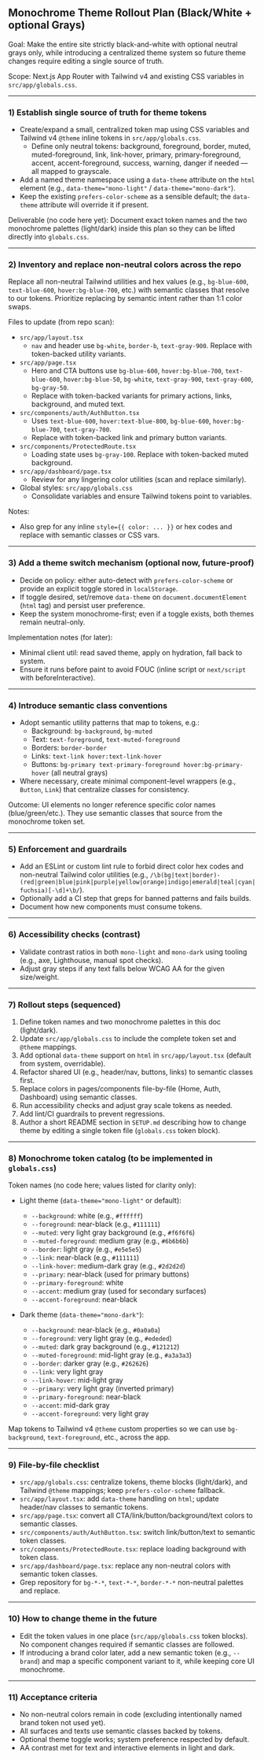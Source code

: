 ## Monochrome Theme Rollout Plan (Black/White + optional Grays)

Goal: Make the entire site strictly black-and-white with optional neutral grays only, while introducing a centralized theme system so future theme changes require editing a single source of truth.

Scope: Next.js App Router with Tailwind v4 and existing CSS variables in `src/app/globals.css`.

---

### 1) Establish single source of truth for theme tokens

- Create/expand a small, centralized token map using CSS variables and Tailwind v4 `@theme` inline tokens in `src/app/globals.css`.
  - Define only neutral tokens: background, foreground, border, muted, muted-foreground, link, link-hover, primary, primary-foreground, accent, accent-foreground, success, warning, danger if needed — all mapped to grayscale.
- Add a named theme namespace using a `data-theme` attribute on the `html` element (e.g., `data-theme="mono-light"` / `data-theme="mono-dark"`).
- Keep the existing `prefers-color-scheme` as a sensible default; the `data-theme` attribute will override it if present.

Deliverable (no code here yet): Document exact token names and the two monochrome palettes (light/dark) inside this plan so they can be lifted directly into `globals.css`.

---

### 2) Inventory and replace non-neutral colors across the repo

Replace all non-neutral Tailwind utilities and hex values (e.g., `bg-blue-600`, `text-blue-600`, `hover:bg-blue-700`, etc.) with semantic classes that resolve to our tokens. Prioritize replacing by semantic intent rather than 1:1 color swaps.

Files to update (from repo scan):

- `src/app/layout.tsx`
  - `nav` and header use `bg-white`, `border-b`, `text-gray-900`. Replace with token-backed utility variants.
- `src/app/page.tsx`
  - Hero and CTA buttons use `bg-blue-600`, `hover:bg-blue-700`, `text-blue-600`, `hover:bg-blue-50`, `bg-white`, `text-gray-900`, `text-gray-600`, `bg-gray-50`.
  - Replace with token-backed variants for primary actions, links, background, and muted text.
- `src/components/auth/AuthButton.tsx`
  - Uses `text-blue-600`, `hover:text-blue-800`, `bg-blue-600`, `hover:bg-blue-700`, `text-gray-700`.
  - Replace with token-backed link and primary button variants.
- `src/components/ProtectedRoute.tsx`
  - Loading state uses `bg-gray-100`. Replace with token-backed muted background.
- `src/app/dashboard/page.tsx`
  - Review for any lingering color utilities (scan and replace similarly).
- Global styles: `src/app/globals.css`
  - Consolidate variables and ensure Tailwind tokens point to variables.

Notes:

- Also grep for any inline `style={{ color: ... }}` or hex codes and replace with semantic classes or CSS vars.

---

### 3) Add a theme switch mechanism (optional now, future-proof)

- Decide on policy: either auto-detect with `prefers-color-scheme` or provide an explicit toggle stored in `localStorage`.
- If toggle desired, set/remove `data-theme` on `document.documentElement` (`html` tag) and persist user preference.
- Keep the system monochrome-first; even if a toggle exists, both themes remain neutral-only.

Implementation notes (for later):

- Minimal client util: read saved theme, apply on hydration, fall back to system.
- Ensure it runs before paint to avoid FOUC (inline script or `next/script` with beforeInteractive).

---

### 4) Introduce semantic class conventions

- Adopt semantic utility patterns that map to tokens, e.g.:
  - Background: `bg-background`, `bg-muted`
  - Text: `text-foreground`, `text-muted-foreground`
  - Borders: `border-border`
  - Links: `text-link hover:text-link-hover`
  - Buttons: `bg-primary text-primary-foreground hover:bg-primary-hover` (all neutral grays)
- Where necessary, create minimal component-level wrappers (e.g., `Button`, `Link`) that centralize classes for consistency.

Outcome: UI elements no longer reference specific color names (blue/green/etc.). They use semantic classes that source from the monochrome token set.

---

### 5) Enforcement and guardrails

- Add an ESLint or custom lint rule to forbid direct color hex codes and non-neutral Tailwind color utilities (e.g., `/\b(bg|text|border)-(red|green|blue|pink|purple|yellow|orange|indigo|emerald|teal|cyan|fuchsia)[-\d]+\b/`).
- Optionally add a CI step that greps for banned patterns and fails builds.
- Document how new components must consume tokens.

---

### 6) Accessibility checks (contrast)

- Validate contrast ratios in both `mono-light` and `mono-dark` using tooling (e.g., axe, Lighthouse, manual spot checks).
- Adjust gray steps if any text falls below WCAG AA for the given size/weight.

---

### 7) Rollout steps (sequenced)

1. Define token names and two monochrome palettes in this doc (light/dark).
2. Update `src/app/globals.css` to include the complete token set and `@theme` mappings.
3. Add optional `data-theme` support on `html` in `src/app/layout.tsx` (default from system, overridable).
4. Refactor shared UI (e.g., header/nav, buttons, links) to semantic classes first.
5. Replace colors in pages/components file-by-file (Home, Auth, Dashboard) using semantic classes.
6. Run accessibility checks and adjust gray scale tokens as needed.
7. Add lint/CI guardrails to prevent regressions.
8. Author a short README section in `SETUP.md` describing how to change theme by editing a single token file (`globals.css` token block).

---

### 8) Monochrome token catalog (to be implemented in `globals.css`)

Token names (no code here; values listed for clarity only):

- Light theme (`data-theme="mono-light"` or default):
  - `--background`: white (e.g., `#ffffff`)
  - `--foreground`: near-black (e.g., `#111111`)
  - `--muted`: very light gray background (e.g., `#f6f6f6`)
  - `--muted-foreground`: medium gray (e.g., `#6b6b6b`)
  - `--border`: light gray (e.g., `#e5e5e5`)
  - `--link`: near-black (e.g., `#111111`)
  - `--link-hover`: medium-dark gray (e.g., `#2d2d2d`)
  - `--primary`: near-black (used for primary buttons)
  - `--primary-foreground`: white
  - `--accent`: medium gray (used for secondary surfaces)
  - `--accent-foreground`: near-black

- Dark theme (`data-theme="mono-dark"`):
  - `--background`: near-black (e.g., `#0a0a0a`)
  - `--foreground`: very light gray (e.g., `#ededed`)
  - `--muted`: dark gray background (e.g., `#121212`)
  - `--muted-foreground`: mid-light gray (e.g., `#a3a3a3`)
  - `--border`: darker gray (e.g., `#262626`)
  - `--link`: very light gray
  - `--link-hover`: mid-light gray
  - `--primary`: very light gray (inverted primary)
  - `--primary-foreground`: near-black
  - `--accent`: mid-dark gray
  - `--accent-foreground`: very light gray

Map tokens to Tailwind v4 `@theme` custom properties so we can use `bg-background`, `text-foreground`, etc., across the app.

---

### 9) File-by-file checklist

- `src/app/globals.css`: centralize tokens, theme blocks (light/dark), and Tailwind `@theme` mappings; keep `prefers-color-scheme` fallback.
- `src/app/layout.tsx`: add `data-theme` handling on `html`; update header/nav classes to semantic tokens.
- `src/app/page.tsx`: convert all CTA/link/button/background/text colors to semantic classes.
- `src/components/auth/AuthButton.tsx`: switch link/button/text to semantic token classes.
- `src/components/ProtectedRoute.tsx`: replace loading background with token class.
- `src/app/dashboard/page.tsx`: replace any non-neutral colors with semantic token classes.
- Grep repository for `bg-*-*`, `text-*-*`, `border-*-*` non-neutral palettes and replace.

---

### 10) How to change theme in the future

- Edit the token values in one place (`src/app/globals.css` token blocks). No component changes required if semantic classes are followed.
- If introducing a brand color later, add a new semantic token (e.g., `--brand`) and map a specific component variant to it, while keeping core UI monochrome.

---

### 11) Acceptance criteria

- No non-neutral colors remain in code (excluding intentionally named brand token not used yet).
- All surfaces and texts use semantic classes backed by tokens.
- Optional theme toggle works; system preference respected by default.
- AA contrast met for text and interactive elements in light and dark.
